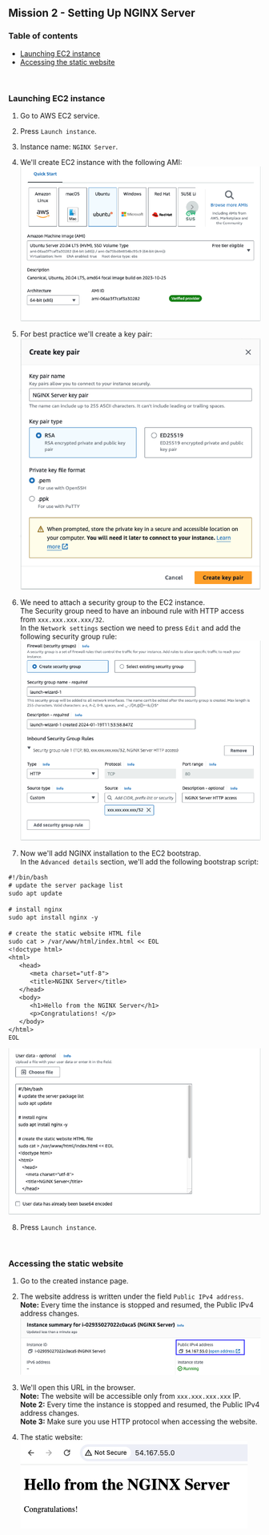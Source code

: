 ## Mission 2 - Setting Up NGINX Server

### Table of contents
* [Launching EC2 instance](#launching-ec2-instance)
* [Accessing the static website](#accessing-the-static-website)
<br>

### Launching EC2 instance

1. Go to AWS EC2 service.

2. Press `Launch instance`.

3. Instance name: `NGINX Server`.

4. We'll create EC2 instance with the following AMI:<br>
   ![EC2 AMI](https://github.com/idomeisner/dynamodb-rest-api-and-nginx-server/blob/main/mission-2-setting-up-nginx-server/images/ec2_ami.png)

5. For best practice we'll create a key pair:<br>
   ![EC2 Key Pair](https://github.com/idomeisner/dynamodb-rest-api-and-nginx-server/blob/main/mission-2-setting-up-nginx-server/images/ec2_key_pair.png)

6. We need to attach a security group to the EC2 instance.\
   The Security group need to have an inbound rule with HTTP access from `xxx.xxx.xxx.xxx/32`.\
   In the `Network settings` section we need to press `Edit` and add the following security group rule:<br>
   ![EC2 Security Group](https://github.com/idomeisner/dynamodb-rest-api-and-nginx-server/blob/main/mission-2-setting-up-nginx-server/images/ec2_security_group.png)

7. Now we'll add NGINX installation to the EC2 bootstrap.\
   In the `Advanced details` section, we'll add the following bootstrap script:

```
#!/bin/bash
# update the server package list
sudo apt update

# install nginx
sudo apt install nginx -y

# create the static website HTML file
sudo cat > /var/www/html/index.html << EOL
<!doctype html>
<html>
   <head>
      <meta charset="utf-8">
      <title>NGINX Server</title>
   </head>
   <body>
      <h1>Hello from the NGINX Server</h1>
      <p>Congratulations! </p>
   </body>
</html>
EOL
```
![EC2 Bootstrap](https://github.com/idomeisner/dynamodb-rest-api-and-nginx-server/blob/main/mission-2-setting-up-nginx-server/images/ec2_bootstrap.png)

8. Press `Launch instance`.
<br>

### Accessing the static website

1. Go to the created instance page.

2. The website address is written under the field `Public IPv4 address`.\
   **Note:** Every time the instance is stopped and resumed, the Public IPv4 address changes.<br>
   ![EC2 IPv4](https://github.com/idomeisner/dynamodb-rest-api-and-nginx-server/blob/main/mission-2-setting-up-nginx-server/images/ec2_ipv4.png)

3. We'll open this URL in the browser.\
   **Note:** The website will be accessible only from `xxx.xxx.xxx.xxx` IP.\
   **Note 2:** Every time the instance is stopped and resumed, the Public IPv4 address changes.\
   **Note 3:** Make sure you use HTTP protocol when accessing the website.

4. The static website:<br>
   ![NGINX Static Website](https://github.com/idomeisner/dynamodb-rest-api-and-nginx-server/blob/main/mission-2-setting-up-nginx-server/images/nginx_static_website.png)
